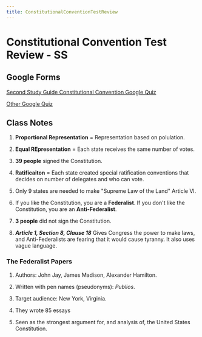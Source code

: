 ```yaml
---
title: ConstitutionalConventionTestReview
---
```


# Constitutional Convention Test Review - SS

## Google Forms

[Second Study Guide Constitutional Convention Google Quiz](<HaoYuan Zhang (MMS) — Second Study Guide Constitutional Convention.pdf>)

[Other Google Quiz]()

## Class Notes

1. **Proportional Representation** = Representation based on polulation.

2. **Equal REpresentation** = Each state receives the same number of votes.
3. **39 people** signed the Constitution.

4. **Ratificaiton** = Each state created special ratification conventions that decides on number of delegates and who can vote.

5. Only 9 states are needed to make "Supreme Law of the Land" Article VI.

6. If you like the Constitution, you are a **Federalist**. If you don't like the Constitution, you are an **Anti-Federalist**.

7. **3 people** did not sign the Constitution.

8. ***Article 1, Section 8, Clause 18*** Gives Congress the power to make laws, and Anti-Federalists are fearing that it would cause tyranny. It also uses vague language.

### The Federalist Papers

1. Authors: John Jay, James Madison, Alexander Hamilton.

2. Written with pen names (pseudonyms): *Publios*.

3. Target audience: New York, Virginia.

4. They wrote 85 essays

5. Seen as the strongest argument for, and analysis of, the United States Constitution.
